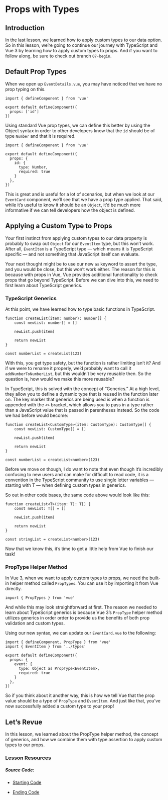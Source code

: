 Props with Types
================

Introduction
------------

In the last lesson, we learned how to apply custom types to our data option. So in this lesson, we’re going to continue our journey with TypeScript and Vue 3 by learning how to apply custom types to props. And if you want to follow along, be sure to check out branch `07-begin`.

Default Prop Types
------------------

When we open up `EventDetails.vue`, you may have noticed that we have no prop typing on this.

    import { defineComponent } from 'vue'
    
    export default defineComponent({
      props: ['id']
    })
    

Using standard Vue prop types, we can define this better by using the Object syntax in order to other developers know that the `id` should be of type `Number` and that it is required.

    import { defineComponent } from 'vue'
    
    export default defineComponent({
      props: {
        id: {
          type: Number,
          required: true
        }
      },
    })
    

This is great and is useful for a lot of scenarios, but when we look at our `EventCard` component, we’ll see that we have a prop type applied. That said, while it’s useful to know it should be an `Object`, it’d be much more informative if we can tell developers how the object is defined.

Applying a Custom Type to Props
-------------------------------

Your first instinct from applying custom types to our data property is probably to swap out `Object` for our `EventItem` type, but this won’t work. After all, `EventItem` is a TypeScript type — which means it is TypeScript specific — and not something that JavaScript itself can evaluate.

Your next thought might be to use our new `as` keyword to assert the type, and you would be close, but this won’t work either. The reason for this is because with props in Vue, Vue provides additional functionality to check props that go beyond TypeScript. Before we can dive into this, we need to first learn about TypeScript generics.

### TypeScript Generics

At this point, we have learned how to type basic functions in TypeScript.

    function createList(item: number): number[] {
        const newList: number[] = []
      
        newList.push(item)
      
        return newList
    }
    
    const numberList = createList(123)
    

With this, you get type safety, but the function is rather limiting isn’t it? And if we were to rename it properly, we’d probably want to call it `addNumberToNumberList`, but this wouldn’t be very reusable then. So the question is, how would we make this more reusable?

In TypeScript, this is solved with the concept of “Generics.” At a high level, they allow you to define a dynamic type that is reused in the function later on. The key marker that generics are being used is when a function is appended with the `<>` bracket, which allows you to pass in a type rather than a JavaScript value that is passed in parentheses instead. So the code we had before would become:

    function createList<CustomType>(item: CustomType): CustomType[] {
        const newList: CustomType[] = []
      
        newList.push(item)
      
        return newList
    }
    
    const numberList = createList<number>(123)
    

Before we move on though, I do want to note that even though it’s incredibly confusing to new users and can make for difficult to read code, it is a convention in the TypeScript community to use single letter variables — starting with T — when defining custom types in generics.

So out in other code bases, the same code above would look like this:

    function createList<T>(item: T): T[] {
        const newList: T[] = []
      
        newList.push(item)
      
        return newList
    }
    
    const stringList = createList<number>(123)
    

Now that we know this, it’s time to get a little help from Vue to finish our task!

### PropType Helper Method

In Vue 3, when we want to apply custom types to props, we need the built-in helper method called `PropTypes`. You can use it by importing it from Vue directly.

    import { PropTypes } from 'vue'
    

And while this may look straightforward at first. The reason we needed to learn about TypeScript generics is because Vue 3’s `PropType` helper method utilizes generics in order order to provide us the benefits of both prop validation and custom types.

Using our new syntax, we can update our `EventCard.vue` to the following:

    import { defineComponent, PropType } from 'vue'
    import { EventItem } from '../types'
    
    export default defineComponent({
      props: {
        event: {
          type: Object as PropType<EventItem>,
          required: true
        }
      },
    })
    

So if you think about it another way, this is how we tell Vue that the prop value should be a type of `PropType` and `EventItem`. And just like that, you’ve now successfully added a custom type to your prop!

Let’s Revue
-----------

In this lesson, we learned about the PropType helper method, the concept of generics, and how we combine them with type assertion to apply custom types to our props.

### Lesson Resources

##### Source Code:

*   [Starting Code](https://github.com/Code-Pop/Real-World-Vue-3-TypeScript/tree/07-begin)
    
*   [Ending Code](https://github.com/Code-Pop/Real-World-Vue-3-TypeScript/tree/07-end)
